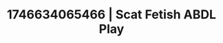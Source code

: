 ---
categories:
- Cinematic erotica
- Whispered desires
- Satin sheets
- Audio stimulation
- AI-generated
- Erogenous zones
- ASMR
- Cosplay
image: /assets/images/1746634065466.jpg
layout: post
seo:
  description: Featured content with sensual Scat Fetish, ABDL Play. HD images available.
  keywords: Scat Fetish, ABDL Play
  og_image: /assets/images/1746634065466.jpg
  schema_type: VisualArtwork
tags:
- '#1746634065466'
- Scat Fetish
- ABDL Play
title: 1746634065466 | Scat Fetish ABDL Play
---